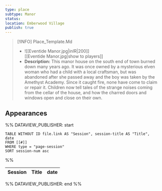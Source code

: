 ```yaml
---
type: place
subtype: Manor
status: 
location: Emberwood Village
publish: true
---
```


>[!INFO] Place_Template.Md
>- ![[Eventide Manor.jpg|inlR|200]]
<br/> [[Eventide Manor.jpg|show to players]]
> - **Description:** This manor house on the south end of town burned down many years ago. It was once owned by a mysterious elven woman who had a child with a local craftsman, but was abandoned after she passed away and the boy was taken by the Amethyst Academy. Since it caught fire, none have come to claim or repair it. Children now tell tales of the strange noises coming from the cellar of the house, and how the charred doors and windows open and close on their own.

## Appearances

%% DATAVIEW_PUBLISHER: start
```dataview
TABLE WITHOUT ID file.link AS "Session", session-title AS "Title", date
FROM [[#]]
WHERE type = "page-session"
SORT session-num asc
```
%%

| Session | Title | date |
| ------- | ----- | ---- |

%% DATAVIEW_PUBLISHER: end %%
